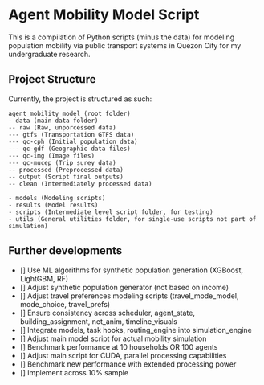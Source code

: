 # **Agent Mobility Model Script**
This is a compilation of Python scripts (minus the data) for modeling population mobility via public transport systems in Quezon City for my undergraduate research.

## Project Structure
Currently, the project is structured as such:
```
agent_mobility_model (root folder)
- data (main data folder)
-- raw (Raw, unporcessed data)
--- gtfs (Transportation GTFS data)
--- qc-cph (Initial population data)
--- qc-gdf (Geographic data files)
--- qc-img (Image files)
--- qc-mucep (Trip surey data)
-- processed (Preprocessed data)
-- output (Script final outputs)
-- clean (Intermediately processed data)

- models (Modeling scripts)
- results (Model results)
- scripts (Intermediate level script folder, for testing)
- utils (General utilities folder, for single-use scripts not part of simulation)
```

## Further developments
- [] Use ML algorithms for synthetic population generation (XGBoost, LightGBM, RF)
- [] Adjust synthetic population generator (not based on income)
- [] Adjust travel preferences modeling scripts (travel_mode_model, mode_choice, travel_prefs)
- [] Ensure consistency across scheduler, agent_state, building_assignment, net_anim, timeline_visuals
- [] Integrate models, task hooks, routing_engine into simulation_engine
- [] Adjust main model script for actual mobility simulation
- [] Benchmark performance at 10 households OR 100 agents
- [] Adjust main script for CUDA, parallel processing capabilities
- [] Benchmark new performance with extended processing power
- [] Implement across 10% sample
